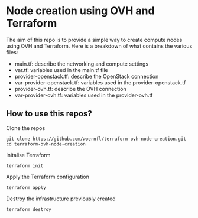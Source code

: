 # Node creation using OVH and Terraform

The aim of this repo is to provide a simple way to create compute nodes using OVH and Terraform.
Here is a breakdown of what contains the various files:
- main.tf: describe the networking and compute settings
- var.tf: variables used in the main.tf file
- provider-openstack.tf: describe the OpenStack connection
- var-provider-openstack.tf: variables used in the provider-openstack.tf
- provider-ovh.tf: describe the OVH connection
- var-provider-ovh.tf: variables used in the provider-ovh.tf

## How to use this repos?
Clone the repos
```
git clone https://github.com/woernfl/terraform-ovh-node-creation.git
cd terraform-ovh-node-creation
```
Initalise Terraform
```
terraform init
```
Apply the Terraform configuration
```
terraform apply
```
Destroy the infrastructure previously created
```
terraform destroy
```
